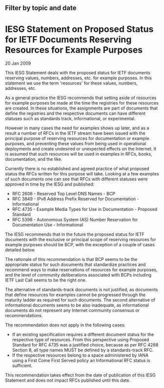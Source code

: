 Filter by topic and date
------------------------

IESG Statement on Proposed Status for IETF Documents Reserving Resources for Example Purposes
=============================================================================================

20 Jan 2009

This IESG Statement deals with the proposed status for IETF documents reserving values, numbers, addresses, etc. for example purposes. In this statement we use the term 'resources' for these values, numbers, addresses, etc.

As a general practice the IESG recommends that setting aside of resources for example purposes be made at the time the registries for these resources are created. In these situations, the assignments are part of documents that define the registries and the respective documents can have different statuses such as standards track, informational, or experimental.  


However in many cases the need for examples shows up later, and as a result a number of RFCs in the IETF stream have been issued with the principal purpose of reserving resources for documentation or example purposes, and preventing these values from being used in operational deployments and create undesired or unexpected effects on the Internet. It is assumed that such resources will be used in examples in RFCs, books, documentation, and the like. 

Currently there is no established and agreed practice of what proposed status the RFCs written for this purpose will take. Looking at a few examples of such documents one can see that RFCs with different statuses were approved in time by the IESG and published: 

* RFC 2606 - Reserved Top Level DNS Names - BCP
* RFC 3849 - IPv6 Address Prefix Reserved for Documentation - Informational
* RFC 4735 - Example Media Types for Use in Documentation - Proposed Standard
* RFC 5398 - Autonomous System (AS) Number Reservation for Documentation Use - Informational

The IESG recommends that in the future the proposed status for IETF documents with the exclusive or principal scope of reserving resources for example purposes should be BCP, with the exception of a couple of cases detailed below.

The rationale of this recommendation is that BCP seems to be the appropriate status for such documents that standardize practices and recommend ways to make reservations of resources for example purposes, and the level of community deliberations associated with BCPs including IETF Last Call seems to be the right one.

The alternative of standards-track documents is not justified, as documents that define resources for examples cannot be progressed through the maturity ladder as required for such documents. The second alternative of informational documents seems to be also inadequate, as informational documents do not represent any Internet community consensus or recommendations.

The recommendation does not apply in the following cases:

* If an existing specification requires a different document status for the respective type of resources. From this perspective using Proposed Standard for RFC 4735 was a justified choice, because as per RFC 4288 Section 8, all type names MUST be defined by a standards-track RFC.
* If the respective resources belong to a space administered by IANA using a First Come First Served policy an Informational RFC status is sufficient.

This recommendation takes effect from the date of publication of this IESG Statement and does not impact RFCs published until this date.

